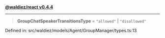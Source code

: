 [**@waldiez/react v0.4.4**](../../README.md)

***

> **GroupChatSpeakerTransitionsType** = `"allowed"` \| `"disallowed"`

Defined in: src/waldiez/models/Agent/GroupManager/types.ts:13
